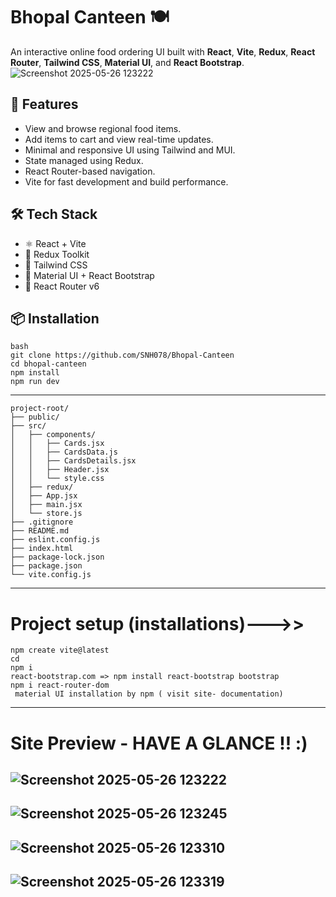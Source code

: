 # Bhopal Canteen 🍽️

An interactive online food ordering UI built with **React**, **Vite**, **Redux**, **React Router**, **Tailwind CSS**, **Material UI**, and **React Bootstrap**.
![Screenshot 2025-05-26 123222](https://github.com/user-attachments/assets/70939b0c-8f8e-4ca4-a686-d0e4c34d3491)
## 🚀 Features

- View and browse regional food items.
- Add items to cart and view real-time updates.
- Minimal and responsive UI using Tailwind and MUI.
- State managed using Redux.
- React Router-based navigation.
- Vite for fast development and build performance.

## 🛠️ Tech Stack

- ⚛️ React + Vite
- 🧠 Redux Toolkit
- 💨 Tailwind CSS
- 🎨 Material UI + React Bootstrap
- 🔁 React Router v6

## 📦 Installation

```
bash
git clone https://github.com/SNH078/Bhopal-Canteen
cd bhopal-canteen
npm install
npm run dev
```
--------------------------
```
project-root/
├── public/
├── src/
│   ├── components/
│   │   ├── Cards.jsx
│   │   ├── CardsData.js
│   │   ├── CardsDetails.jsx
│   │   ├── Header.jsx
│   │   └── style.css
│   ├── redux/
│   ├── App.jsx
│   ├── main.jsx
│   └── store.js
├── .gitignore
├── README.md
├── eslint.config.js
├── index.html
├── package-lock.json
├── package.json
└── vite.config.js

```
-----------------
# Project setup (installations)--->>
```
npm create vite@latest
cd 
npm i
react-bootstrap.com => npm install react-bootstrap bootstrap
npm i react-router-dom
 material UI installation by npm ( visit site- documentation)
```
------------------------------

# Site Preview - HAVE A GLANCE !! :)

![Screenshot 2025-05-26 123222](https://github.com/user-attachments/assets/70939b0c-8f8e-4ca4-a686-d0e4c34d3491)
----
![Screenshot 2025-05-26 123245](https://github.com/user-attachments/assets/dcb5de3e-64a3-4956-8e15-4d237e1ee89d)
-----
![Screenshot 2025-05-26 123310](https://github.com/user-attachments/assets/a461f561-317e-4961-991d-fa0254541d70)
----
![Screenshot 2025-05-26 123319](https://github.com/user-attachments/assets/924af5ca-b08b-4fff-b29d-efc263005c92)
---


